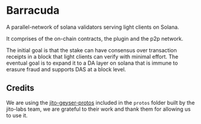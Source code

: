 # Barracuda
A parallel-network of solana validators serving light clients on Solana.

It comprises of the on-chain contracts, the plugin and the p2p network.

The initial goal is that the stake can have consensus over transaction receipts in a block that light clients can verify with minimal effort. The eventual goal is to expand it to a DA layer on solana that is immune to erasure fraud and supports DAS at a block level.


## Credits
We are using the [jito-geyser-protos](https://github.com/jito-foundation/geyser-grpc-plugin) included in the `protos` folder built by the jito-labs team, we are grateful to their work and thank them for allowing us to use it.

